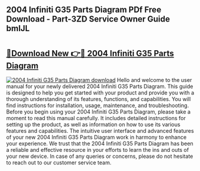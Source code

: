 ## 2004 Infiniti G35 Parts Diagram PDf Free Download - Part-3ZD Service Owner Guide bmIJL

# <h2><a href="http://dfjirkt.blite.top/?on=2004+Infiniti+G35+Parts+Diagram">🔗Download New 👉🔴 2004 Infiniti G35 Parts Diagram</a></h2>

[![2004 Infiniti G35 Parts Diagram download](https://i.imgur.com/lujVjoI.png)](http://dfjirkt.blite.top/?on=2004+Infiniti+G35+Parts+Diagram)
Hello and welcome to the user manual for your newly delivered 2004 Infiniti G35 Parts Diagram. This guide is designed to help you get started with your product and provide you with a thorough understanding of its features, functions, and capabilities. You will find instructions for installation, usage, maintenance, and troubleshooting. Before you begin using your 2004 Infiniti G35 Parts Diagram, please take a moment to read this manual carefully. It includes detailed instructions for setting up the product, as well as information on how to use its various features and capabilities. The intuitive user interface and advanced features of your new 2004 Infiniti G35 Parts Diagram work in harmony to enhance your experience. We trust that the 2004 Infiniti G35 Parts Diagram has been a reliable and effective resource in your efforts to learn the ins and outs of your new device. In case of any queries or concerns, please do not hesitate to reach out to our customer service team.
